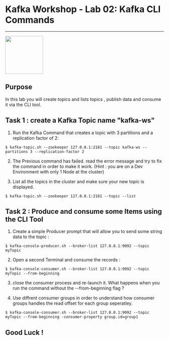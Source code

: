 # Kafka Workshop - Lab 02: Kafka CLI Commands 
---
<img src="https://kafka.apache.org/images/apache-kafka.png" height="120" />

## Purpose 

In this lab you will create topics and lists topics , publish data and consume it via the CLI tool.



## Task 1 : create a Kafka Topic name "kafka-ws"

 1. Run the Kafka Command that creates a topic with 3 partitions and a replication factor of 2:

 ```
 $ kafka-topic.sh --zookeeper 127.0.0.1:2181 --topic kafka-ws --partitions 3 --replication-factor 2
 ```

 2. The Previous command has failed. read the error message and try to fix the command in order to make it work.
 (Hint : you are on a Dev Environment with only 1 Node at the cluster)

 3. List all the topics in the cluster and make sure your new topic is displayed.
 ```
 $ kafka-topic.sh --zookeeper 127.0.0.1:2181 --topic --list
 ```

## Task 2 : Produce and consume some Items using the CLI Tool


 1.	Create a simple Producer prompt that will allow you to send some string data to the topic :

 ```
 $ kafka-console-producer.sh --broker-list 127.0.0.1:9092 --topic myTopic 
 ```
 
 2.	Open a second Terminal and consume the records :

 ```
 $ kafka-console-consumer.sh --broker-list 127.0.0.1:9092 --topic myTopic --from-beginning
 ```

3. close the consumer process and re-launch it. What happens when you run the command without the --from-beginning flag ?

4. Use diffrent consumer groups in order to understand how consumer groups handles the read offset for each group seperatley.

 ```
 $ kafka-console-consumer.sh --broker-list 127.0.0.1:9092 --topic myTopic --from-beginning -consumer-property group.id=group1
 ```

## Good Luck !
